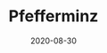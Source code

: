 ---
_schema: default
title: Pfefferminz
link: https://www.geocaching.com/geocache/GC8X0CF
owner: Gilwell1
date: 2020-08-30
log_type: Note
display_coords: N 41° 27.228' W 074° 29.071'
latitude: '41.4538'
longitude: '-74.484516'
first_stage: false
bogus: true
zhanna_log: >-
  Rich in NEPA and I solved the puzzle and the solution checker gave us the
  green light (apparently you’ve fixed it since August 14th). I doubt we’ll be
  visiting that area anytime soon, but we’ll put it on our list and if we have
  the opportunity we’ll stop and search for the cache. Thanks for a fun puzzle\!
rich_log:
post_id: 12504
---